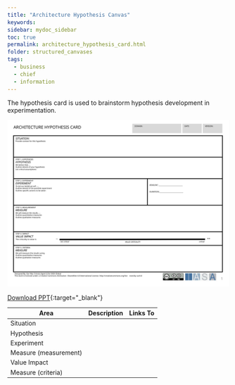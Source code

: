 ```yaml
---
title: "Architecture Hypothesis Canvas"
keywords: 
sidebar: mydoc_sidebar
toc: true
permalink: architecture_hypothesis_card.html
folder: structured_canvases
tags: 
  - business
  - chief
  - information
---
```


The hypothesis card is used to brainstorm hypothesis development in experimentation.

![image001](media/architecture_hypothesis_card001.svg)

[Download PPT](media/ppt/architecture_hypothesis_card.ppt){:target="_blank"}

| Area | Description | Links To |
| --- | --- | --- |
| Situation |   |   |
| Hypothesis |   |   |
| Experiment |   |   |
| Measure (measurement) |   |   |
| Value Impact |   |   |
| Measure (criteria) |   |   |